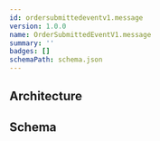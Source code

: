 ```yaml
---
id: ordersubmittedeventv1.message
version: 1.0.0
name: OrderSubmittedEventV1.message
summary: ''
badges: []
schemaPath: schema.json
---
```

## Architecture
<NodeGraph />


## Schema
<SchemaViewer file="schema.json" title="Message Schema" maxHeight="500" />

